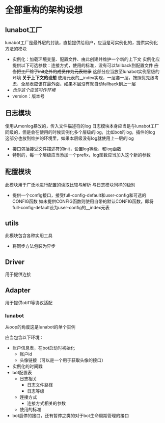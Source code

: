 # 全部重构的架构设想

## lunabot工厂

lunabot工厂是最外层的封装，直接提供给用户，应当是可实例化的，提供实例化方法的模块

- 实例化：加载环境变量、配置文件、由此创建并维护一个新的上下文
  实例化应提供以下可选参数：连接方式，使用的标准，没有可以fallback到配置文件
  ~~应当把工厂除了init之外的成员作为元表继承~~
  这部分应当放至lunabot实例层级的环境
  **关于上下文的设想**
  使用元表的__index实现，一层套一层，按照优先级考虑，全局表应该在最外面，如果本层没有就自动fallback到上一层
- *也许这个应该叫作环境*
- version：版本号

## 日志模块

使用从monlog暴改的，传入文件描述符的log
日志模块本身应当是与lunabot工厂同级的，但是会在使用的时候实例化多个层级的log，比如bot的log，插件的log
这部分也放到维护的环境里，如果本层级没有log就使用上一层的log

- 接口包括接受文件描述符的init，设置log等级，和log函数
- 特别的，每一个层级应当添加一个prefix，log函数应当加入这个新的参数

## 配置模块

此模块用于广泛地进行配置的读取比较与解析
与日志模块同样的级别

- 提供一个config接口，接受full-config-default和user-config和可选的CONFIG函数
  如未提供CONFIG函数则使用自带的默认CONFIG函数，即将full-config-default设为user-config的__index元表

## utils

此模块包含各种实用工具

- 将同步方法包装为异步

## Driver

用于提供连接

## Adapter

用于提供ob11等协议适配

### lunabot

从oop的角度这是lunabot的单个实例

应当包含以下环境：

- 账户信息表，在bot启动时初始化
  - 账户id
  - 头像链接（可以是一个用于获取头像的接口）
- 实例化的时间戳
- bot配置表
  - 日志相关
    - 日志文件路径
    - 日志等级
  - 连接方式
    - 连接方式相关的参数
  - 使用的标准
- bot启停的接口，还有暂停之类的对于bot生命周期管理的接口
